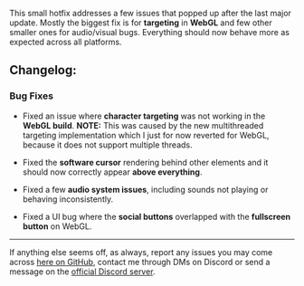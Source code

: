 This small hotfix addresses a few issues that popped up after the last major update. Mostly the biggest fix is for **targeting** in **WebGL** and few other smaller ones for audio/visual bugs. Everything should now behave more as expected across all platforms.

## Changelog:

### Bug Fixes

- Fixed an issue where **character targeting** was not working in the **WebGL build**.
**NOTE:** This was caused by the new multithreaded targeting implementation which I just for now reverted for WebGL, because it does not support multiple threads.

- Fixed the **software cursor** rendering behind other elements and it should now correctly appear **above everything**.

- Fixed a few **audio system issues**, including sounds not playing or behaving inconsistently.

- Fixed a UI bug where the **social buttons** overlapped with the **fullscreen button** on WebGL.

---

If anything else seems off, as always, report any issues you may come across [here on GitHub](https://github.com/susy-bakaa/ffxiv-raid-sim/issues), contact me through DMs on Discord or send a message on the [official Discord server](https://discord.gg/wepQtPfC6D).